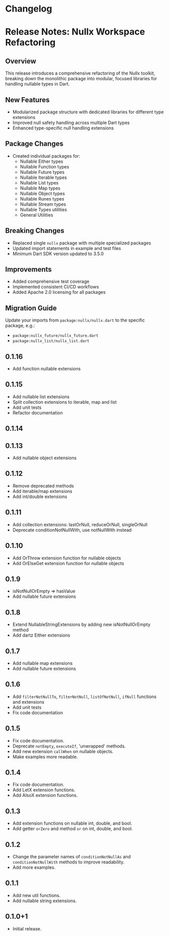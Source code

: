 # Changelog

# Release Notes: Nullx Workspace Refactoring

## Overview
This release introduces a comprehensive refactoring of the Nullx toolkit, breaking down the monolithic package into modular, focused libraries for handling nullable types in Dart.

## New Features
- Modularized package structure with dedicated libraries for different type extensions
- Improved null safety handling across multiple Dart types
- Enhanced type-specific null handling extensions

## Package Changes
- Created individual packages for:
  - Nullable Either types
  - Nullable Function types
  - Nullable Future types
  - Nullable Iterable types
  - Nullable List types
  - Nullable Map types
  - Nullable Object types
  - Nullable Runes types
  - Nullable Stream types
  - Nullable Types utilities
  - General Utilities

## Breaking Changes
- Replaced single `nullx` package with multiple specialized packages
- Updated import statements in example and test files
- Minimum Dart SDK version updated to 3.5.0

## Improvements
- Added comprehensive test coverage
- Implemented consistent CI/CD workflows
- Added Apache 2.0 licensing for all packages

## Migration Guide
Update your imports from `package:nullx/nullx.dart` to the specific package, e.g.:
- `package:nullx_future/nullx_future.dart`
- `package:nullx_list/nullx_list.dart`

## 0.1.16

- Add function nullable extensions

## 0.1.15

- Add nullable list extensions
- Split collection extensions to iterable, map and list
- Add unit tests
- Refactor documentation

## 0.1.14


## 0.1.13

- Add nullable object extensions

## 0.1.12

- Remove deprecated methods
- Add iterable/map extensions
- Add int/double extensions

## 0.1.11

- Add collection extensions: lastOrNull, reduceOrNull, singleOrNull
- Deprecate conditionNotNullWith, use notNullWith instead

## 0.1.10

- Add OrThrow extension function for nullable objects
- Add OrElseGet extension function for nullable objects

## 0.1.9

- isNotNullOrEmpty => hasValue
- Add nullable future extensions

## 0.1.8

- Extend NullableStringExtensions by adding new isNotNullOrEmpty method
- Add dartz Either extensions

## 0.1.7

- Add nullable map extensions
- Add nullable future extensions

## 0.1.6

- Add `filterNotNullTo`, `filterNotNull`, `listOfNotNull`, `ifNull` functions and extensions
- Add unit tests
- Fix code documentation

## 0.1.5

- Fix code documentation.
- Deprecate `notEmpty`, `executeIf`, 'unwrapped' methods.
- Add new extension `callWhen` on nullable objects.
- Make examples more readable.

## 0.1.4

- Fix code documentation.
- Add LetX extension functions.
- Add AlsoX extension functions.

## 0.1.3

- Add extension functions on nullable int, double, and bool.
- Add getter `orZero` and method `or` on int, double, and bool.

## 0.1.2

- Change the parameter names of `conditionNotNullAs` and `conditionNotNullWith`
  methods to improve readability.
- Add more examples.

## 0.1.1

- Add new util functions.
- Add nullable string extensions.

## 0.1.0+1

- Initial release.
